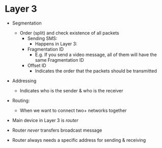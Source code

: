 # Layer 3
- Segmentation
	- Order (split) and check existence of all packets
		- Sending SMS:
			- Happens in Layer 3:
		- Fragmentation ID
			- E.g. If you send a video message, all of them will have the same Fragmentation ID
		- Offset ID
			- Indicates the order that the packets should be transmitted
- Addressing
	- Indicates who is the sender & who is the receiver
- Routing:
	- When we want to connect two+ networks together

- Main device in Layer 3 is *router*
- Router _never_ transfers broadcast message
- Router always needs a specific address for sending & receiving

